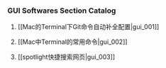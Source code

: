 ### GUI Softwares Section Catalog

1. [[Mac的Terminal下Git命令自动补全配置|gui_001]]

1. [[Mac中Terminal的常用命令|gui_002]]

1. [[spotlight快捷搜索网页|gui_003]]
